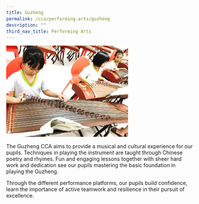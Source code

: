 ```yaml
---
title: Guzheng
permalink: /cca/performing-arts/guzheng
description: ""
third_nav_title: Performing Arts
---
```

<img style="width: 65%;" src="/images/guz.jpg" />
<p>The Guzheng CCA aims to provide a musical and cultural experience for our pupils. Techniques in playing the instrument are taught through Chinese poetry and rhymes. Fun and engaging lessons together with sheer hard work and dedication see our pupils mastering the basic foundation in playing the Guzheng.</p>
<p>Through the different performance platforms, our pupils build confidence, learn the importance of active teamwork and resilience in their pursuit of excellence.</p>